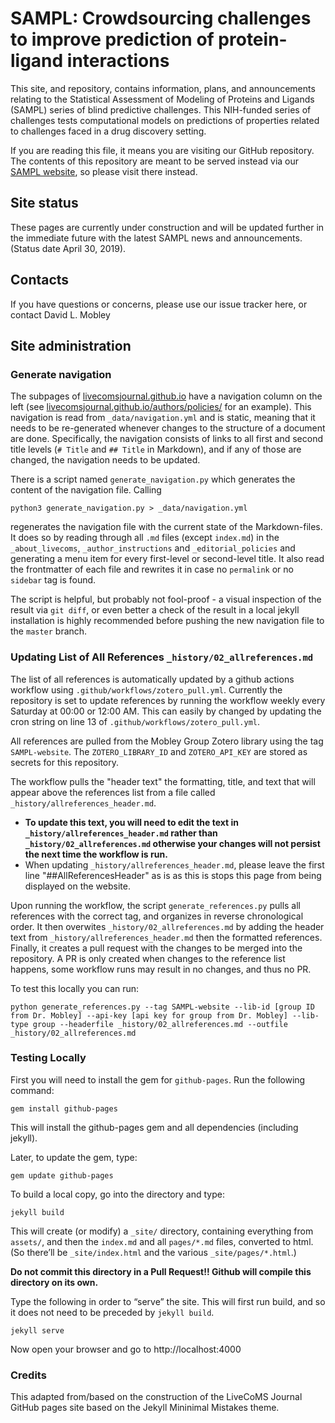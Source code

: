 # SAMPL: Crowdsourcing challenges to improve prediction of protein-ligand interactions

This site, and repository, contains information, plans, and announcements relating to the Statistical Assessment of Modeling of Proteins and Ligands (SAMPL) series of blind predictive challenges.
This NIH-funded series of challenges tests computational models on predictions of properties related to challenges faced in a drug discovery setting.

If you are reading this file, it means you are visiting our GitHub repository. The contents of this repository are meant to be served instead via our [SAMPL website](samplchallenges.github.io), so please visit there instead.

## Site status

These pages are currently under construction and will be updated further in the immediate future with the latest SAMPL news and announcements. (Status date April 30, 2019).

## Contacts

If you have questions or concerns, please use our issue tracker here, or contact David L. Mobley

## Site administration

### Generate navigation
The subpages of [livecomsjournal.github.io](https://livecomsjournal.github.io) have a navigation column on the left (see [livecomsjournal.github.io/authors/policies/](https://livecomsjournal.github.io/authors/policies/) for an example). This navigation is read from `_data/navigation.yml` and is static, meaning that it needs to be re-generated whenever changes to the structure of a document are done. Specifically, the navigation consists of links to all first and second title levels (`# Title` and `## Title` in Markdown), and if any of those are changed, the navigation needs to be updated.

There is a script named `generate_navigation.py` which generates the content of the navigation file. Calling
```
python3 generate_navigation.py > _data/navigation.yml
```
regenerates the navigation file with the current state of the Markdown-files. It does so by reading through all `.md` files (except `index.md`) in the `_about_livecoms`, `_author_instructions` and `_editorial_policies` and generating a menu item for every first-level or second-level title. It also read the frontmatter of each file and rewrites it in case no `permalink` or no `sidebar` tag is found.

The script is helpful, but probably not fool-proof - a visual inspection of the result via `git diff`, or even better a check of the result in a local jekyll installation is highly recommended before pushing the new navigation file to the `master` branch.

### Updating List of All References `_history/02_allreferences.md`
The list of all references is automatically updated by a github actions workflow using `.github/workflows/zotero_pull.yml`. Currently the repository is set to update references by running the workflow weekly every Saturday at 00:00 or 12:00 AM. This can easily by changed by updating the cron string on line 13 of `.github/workflows/zotero_pull.yml`.

All references are pulled from the Mobley Group Zotero library using the tag `SAMPL-website`. The `ZOTERO_LIBRARY_ID` and `ZOTERO_API_KEY` are stored as secrets for this repository. 

The workflow pulls the "header text" the formatting, title, and text that will appear above the references list from a file called `_history/allreferences_header.md`. 
  * **To update this text, you will need to edit the text in `_history/allreferences_header.md` rather than `_history/02_allreferences.md` otherwise your changes will not persist the next time the workflow is run.** 
  * When updating `_history/allreferences_header.md`, please leave the first line "##AllReferencesHeader" as is as this is stops this page from being displayed on the website. 

Upon running the workflow, the script `generate_references.py` pulls all references with the correct tag, and organizes in reverse chronological order. It then overwites `_history/02_allreferences.md` by adding the header text from `_history/allreferences_header.md` then the formatted references. Finally, it creates a pull request with the changes to be merged into the repository. A PR is only created when changes to the reference list happens, some workflow runs may result in no changes, and thus no PR. 

To test this locally you can run: 
```
python generate_references.py --tag SAMPL-website --lib-id [group ID from Dr. Mobley] --api-key [api key for group from Dr. Mobley] --lib-type group --headerfile _history/02_allreferences.md --outfile _history/02_allreferences.md
```

### Testing Locally

First you will need to install the gem for `github-pages`. Run the following command:

```
gem install github-pages
```

This will install the github-pages gem and all dependencies (including jekyll).

Later, to update the gem, type:

```
gem update github-pages
```

To build a local copy, go into the directory and type:

```
jekyll build
```

This will create (or modify) a `_site/` directory, containing everything from `assets/`, and then the `index.md` and all `pages/*.md` files, converted to html. (So there’ll be `_site/index.html` and the various `_site/pages/*.html`.)

**Do not commit this directory in a Pull Request!! Github will compile this directory on its own.**

Type the following in order to “serve” the site. This will first run build, and so it does not need to be preceded by `jekyll build`.

```
jekyll serve
```

Now open your browser and go to http://localhost:4000

### Credits

This adapted from/based on the construction of the LiveCoMS Journal GitHub pages site based on the Jekyll Mininimal Mistakes theme.
